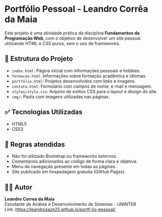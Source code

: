 # Portfólio Pessoal - Leandro Corrêa da Maia

Este projeto é uma atividade prática da disciplina **Fundamentos da Programação Web**, com o objetivo de desenvolver um site pessoal utilizando HTML e CSS puros, sem o uso de frameworks.

## 📁 Estrutura do Projeto

- `index.html`: Página inicial com informações pessoais e hobbies.
- `formacao.html`: Informações sobre formação acadêmica e idiomas.
- `portfolio.html`: Projetos desenvolvidos com links e imagens.
- `contato.html`: Formulário com campos de nome, e-mail e mensagem.
- `styles/style.css`: Arquivo de estilos CSS para o layout e design do site.
- `img/`: Pasta com imagens utilizadas nas páginas.

## ✅ Tecnologias Utilizadas

- HTML5
- CSS3

## 🚫 Regras atendidas

- Não foi utilizado Bootstrap ou frameworks externos.
- Comentários adicionados ao código de forma clara e objetiva.
- Menu de navegação presente em todas as páginas.
- Site publicado em hospedagem gratuita (GitHub Pages).

## 👨‍💻 Autor

**Leandro Correa da Maia**  
Estudante de Análise e Desenvolvimento de Sistemas - UNINTER  
Link :https://leandrozaze25.github.io/portf-lio-pessoal/

